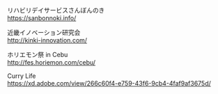 リハビリデイサービスさんぼんのき  
https://sanbonnoki.info/

近畿イノベーション研究会  
http://kinki-innovation.com/

ホリエモン祭 in Cebu  
http://fes.horiemon.com/cebu/

Curry Life  
https://xd.adobe.com/view/266c60f4-e759-43f6-9cb4-4faf9af3675d/
